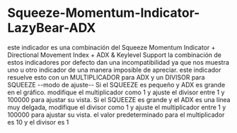 # Squeeze-Momentum-Indicator-LazyBear-ADX
este indicador es una combinación del Squeeze Momentum Indicator + Directional Movement Index + ADX &amp; Keylevel Support la combinación de estos indicadores por defecto dan una incompatibilidad ya que nos muestra uno u otro indicador de una manera imposible de apreciar.  este indicador resuelve esto con un MULTIPLICADOR para ADX y un DIVISOR para SQUEEZE --modo de ajuste--  Si el SQUEEZE es pequeño y ADX es grande en el gráfico. modifique el multiplicador como 1 y ajuste el divisor entre 1 y 100000 para ajustar su vista.  Si el SQUEEZE es grande y el ADX es una línea muy delgada, modifique el divisor como 1 y ajuste el multiplicador entre 1 y 100000 para ajustar su vista.  el valor predeterminado para el multiplicador es 10 y el divisor es 1
